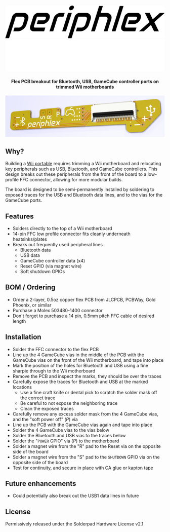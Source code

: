 <p align="center">
  <img src="images/logo-black.svg#gh-light-mode-only" />
  <img src="images/logo-white.svg#gh-dark-mode-only" />
</p>

<h4 align="center">Flex PCB breakout for Bluetooth, USB, GameCube controller ports on trimmed Wii motherboards</h4>

<p align="center">
  <img src="images/periphlex-render.png" />
</p>

## Why?

Building a [Wii portable](https://bitbuilt.net/forums/index.php?forums/wii.123/) requires trimming a Wii motherboard and relocating key peripherals such as USB, Bluetooth, and GameCube controllers. This design breaks out these peripherals from the front of the board to a low-profile FFC connector, allowing for more modular builds.

The board is designed to be semi-permanently installed by soldering to exposed traces for the USB and Bluetooth data lines, and to the vias for the GameCube ports.

## Features

- Solders directly to the top of a Wii motherboard
- 14-pin FFC low profile connector fits cleanly underneath heatsinks/plates
- Breaks out frequently used peripheral lines
  - Bluetooth data
  - USB data
  - GameCube controller data (x4)
  - Reset GPIO (via magnet wire)
  - Soft shutdown GPIOs

## BOM / Ordering

- Order a 2-layer, 0.5oz copper flex PCB from JLCPCB, PCBWay, Gold Phoenix, or similar
- Purchase a Molex 503480-1400 connector
- Don't forget to purchase a 14 pin, 0.5mm pitch FFC cable of desired length

## Installation

- Solder the FFC connector to the flex PCB
- Line up the 4 GameCube vias in the middle of the PCB with the GameCube vias on the front of the Wii motherboard, and tape into place
- Mark the position of the holes for Bluetooth and USB using a fine sharpie through to the Wii motherboard
- Remove the PCB and inspect the marks, they should be over the traces
- Carefully expose the traces for Bluetooth and USB at the marked locations
  - Use a fine craft knife or dental pick to scratch the solder mask off the correct trace
  - Be careful to not expose the neighboring trace
  - Clean the exposed traces
- Carefully remove any excess solder mask from the 4 GameCube vias, and the "soft power off" (*P*) via
- Line up the PCB with the GameCube vias again and tape into place
- Solder the 4 GameCube vias to the vias below
- Solder the Bluetooth and USB vias to the traces below
- Solder the "`POWER` GPIO" via (*P*) to the motherboard
- Solder a magnet wire from the "R" pad to the Reset via on the opposite side of the board
- Solder a magnet wire from the "S" pad to the `SHUTDOWN` GPIO via on the opposite side of the board
- Test for continuity, and secure in place with CA glue or kapton tape

## Future enhancements

- Could potentially also break out the USB1 data lines in future

## License

Permissively released under the Solderpad Hardware License v2.1
